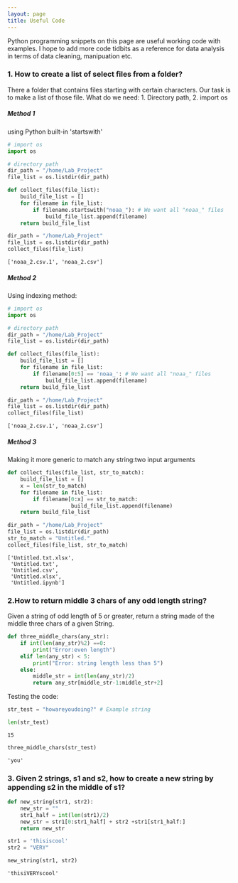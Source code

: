 ```yaml
---
layout: page
title: Useful Code
---
```

Python programming snippets on this page are useful working code with examples. I hope to add more code tidbits as a reference for data analysis in terms of data cleaning, manipuation etc. 

### 1. How to create a list of select files from a folder?
There a folder that contains files starting with certain characters. Our task is to make a list of those file. What do we need: 1. Directory path, 2. import os

##### Method 1
using Python built-in 'startswith'


```python
# import os
import os

# directory path
dir_path = "/home/Lab_Project"
file_list = os.listdir(dir_path)

def collect_files(file_list):
    build_file_list = []
    for filename in file_list:
        if filename.startswith("noaa_"): # We want all "noaa_" files
            build_file_list.append(filename)
    return build_file_list
```


```python
dir_path = "/home/Lab_Project"
file_list = os.listdir(dir_path)
collect_files(file_list)
```




    ['noaa_2.csv.1', 'noaa_2.csv']



##### Method 2

Using indexing method:


```python
# import os
import os

# directory path
dir_path = "/home/Lab_Project"
file_list = os.listdir(dir_path)

def collect_files(file_list):
    build_file_list = []
    for filename in file_list:
        if filename[0:5] == 'noaa_': # We want all "noaa_" files
            build_file_list.append(filename)
    return build_file_list
```


```python
dir_path = "/home/Lab_Project"
file_list = os.listdir(dir_path)
collect_files(file_list)
```




    ['noaa_2.csv.1', 'noaa_2.csv']



##### Method 3
Making it more generic to match any string:two input arguments


```python
def collect_files(file_list, str_to_match):
    build_file_list = []
    x = len(str_to_match)
    for filename in file_list:
        if filename[0:x] == str_to_match: 
                    build_file_list.append(filename)
    return build_file_list
```


```python
dir_path = "/home/Lab_Project"
file_list = os.listdir(dir_path)
str_to_match = "Untitled."
collect_files(file_list, str_to_match)
```




    ['Untitled.txt.xlsx',
     'Untitled.txt',
     'Untitled.csv',
     'Untitled.xlsx',
     'Untitled.ipynb']

### 2.How to return middle 3 chars of any odd length string?
Given a string of odd length of 5 or greater, return a string made of the middle three chars of a given String.

```python
def three_middle_chars(any_str):
    if int(len(any_str)%2) ==0: 
        print("Error:even length")
    elif len(any_str) < 5:
        print("Error: string length less than 5")
    else:
        middle_str = int(len(any_str)/2)
        return any_str[middle_str-1:middle_str+2]
```
Testing the code:

```python
str_test = "howareyoudoing?" # Example string
```


```python
len(str_test)
```




    15




```python
three_middle_chars(str_test)
```




    'you'

### 3. Given 2 strings, s1 and s2, how to create a new string by appending s2 in the middle of s1?

```python
def new_string(str1, str2):
    new_str = ""
    str1_half = int(len(str1)/2)
    new_str = str1[0:str1_half] + str2 +str1[str1_half:]
    return new_str
```

```python
str1 = 'thisiscool'
str2 = "VERY"
```

```python
new_string(str1, str2)
```




    'thisiVERYscool'




```python

```


```python

```

